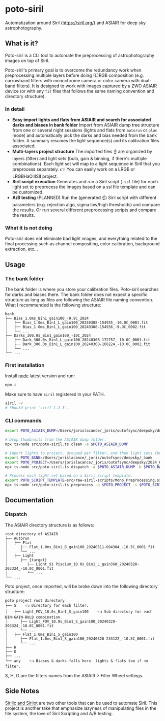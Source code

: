 # poto-siril

Automatization around Siril (<https://siril.org/>) and ASIAIR for deep sky astrophotography.

## What is it?

Poto-siril is a CLI tool to automate the preprocessing of astrophotography images on top of Siril.

Poto-siril's primary goal is to overcome the redundancy work when preprocessing multiple layers before doing (L)RGB composition (e.g. narrowband filters with monochrome camera or color camera with dual-band filters). It is designed to work with images captured by a ZWO ASIAIR device (or with any `fit` files that follows the same naming convention and directory structure).

### In detail

- **Easy import lights and flats from ASIAIR and search for associated darks and biases in bank folder**
  Import from ASIAIR dump tree structure from one or several night sessions (lights and flats from `autorun` or `plan` mode) and automatically pick the darks and bias needed from the bank folder.
  A summary resumes the light sequence(s) and its calibration files associated.
- **Multi-layers project structure**
  The imported files ☝️ are organized by layers (filter) and light sets (bulb, gain & binning, if there's multiple combinations). Each light set will map to a light sequence in Siril that you preprocess separately.
  👉 You can easily work on a LRGB or LRGBHaOIIISII project.
- **Siril script execution**
  Generates and run a Siril script (`.ssl` file) for each light set to preprocess the images based on a ssl file template and can be customized.
- **A/B testing** (PLANNED)
  Run the (generated ☝️) Siril script with different parameters (e.g. rejection algo, sigma low/high thresholds) and compare the results.
  Or run several different preprocessing scripts and compare the results.

### What it is not doing

Poto-siril does not eliminate bad light images, and everything related to the final processing such as channel compositing, color calibration, background extraction, etc...

## Usage

### The bank folder

The bank folder is where you store your calibration files. Poto-siril searches for darks and biases there. The bank folder does not expect a specific structure as long as files are following the ASIAIR file naming convention. What I recommended is the following structure:

```text
bank
├── Bias_1.0ms_Bin1_gain100_-9.9C_2024
│   ├── Bias_1.0ms_Bin1_L_gain100_20240308-154935_-10.0C_0001.fit
│   ├── Bias_1.0ms_Bin1_L_gain100_20240308-154936_-9.9C_0002.fit
│   └── ...
├── Darks_300.0s_Bin1_gain100_-10C_2024
│   ├── Dark_300.0s_Bin1_L_gain100_20240308-172757_-10.0C_0001.fit
│   ├── Dark_300.0s_Bin1_L_gain100_20240308-160224_-10.0C_0002.fit
│   └── ...
└── ...
```

### First installation

Install [node](https://node.org) latest version and run:

```bash
npm i
```

Make sure to have `siril` registered in your PATH.

```bash
siril -v
# Should print `siril 1.2.3`.
```

### CLI commands

```bash
export POTO_ASIAIR_DUMP=/Users/jorislacance/_joris/outofsync/deepsky/dump_astro_2024_08_10_veil-nebula

# Drop thumbnails from the ASIAIR dump folder.
npx ts-node src/poto-siril.ts clean -a $POTO_ASIAIR_DUMP

# Import lights to project, grouped per filter, and then light sets (bulb, gain & binning) with the related calibration files (flats, darks and biases).
export POTO_BANK=/Users/jorislacance/_joris/outofsync/deepsky/_bank
export POTO_PROJECT=/Users/jorislacance/_joris/outofsync/deepsky/2024_08_10_veil-nebula
npx ts-node src/poto-siril.ts dispatch -a $POTO_ASIAIR_DUMP -b $POTO_BANK -p $POTO_PROJECT -m autorun

# Process each light set based on a Siril script template.
export POTO_SCRIPT_TEMPLATE=src/raw-siril-scripts/Mono_Preprocessing.ssf
npx ts-node src/poto-siril.ts preprocess -p $POTO_PROJECT -s $POTO_SCRIPT_TEMPLATE
```

## Documentation

### Dispatch

The ASIAIR directory structure is as follows:

```text
root directory of ASIAIR
├── Autorun
│   ├── Flat
|      ├── Flat_1.0ms_Bin1_B_gain100_20240511-094304_-10.5C_0001.fit
│      └── ...
│   ├── Light
|      ├── {target}
|         ├── Light_91 Piscium_10.0s_Bin1_L_gain360_20240320-203324_-10.0C_0001.fit
│         └── ...
└── ...
```

Poto project, once imported, will be broke down into the following directory structure:

```text
poto project root directory
├── S    👈 Directory for each filter.
│   ├── Light_FOV_10.0s_Bin1_S_gain100    👈 Sub directory for each BIN-GAIN-BULB combination.
|      ├── Light_FOV_10.0s_Bin1_S_gain100_20240320-203324_-10.0C_0001.fit
│      └── ...
│   ├── Flat_1.0ms_Bin1_S_gain100
|      ├── Flat_1.0ms_Bin1_S_gain100_20240320-233122_-10.5C_0001.fit
│      └── ...
├── H
├── O
├── ...
└── any    👈 Biases & darks falls here. lights & flats too if no filter.
```

S, H, O are the filters names from the ASIAIR > Filter Wheel settings.

## Side Notes

[Sirilic and Sirilot](https://siril.org/2018/11/sirilic-and-sirilot-two-very-useful-utilities-for-siril/) are two other tools that can be used to automate Siril. This project is another take that emphasize lazyness of manipulating files in the file system, the love of Siril Scripting and A/B testing.
